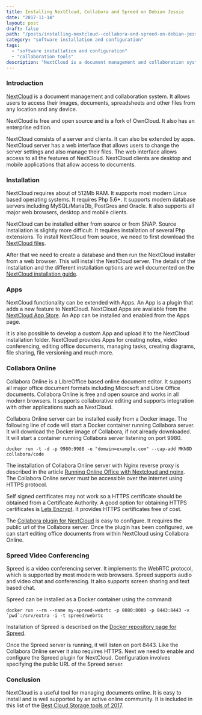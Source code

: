 ```yaml
---
title: Installing NextCloud, Collabora and Spreed on Debian Jessie
date: "2017-11-14"
layout: post
draft: false
path: "/posts/installing-nextcloud--collabora-and-spreed-on-debian-jessie"
category: "software installation and configuration"
tags:
  - "software installation and configuration"
  - "collaboration tools"
description: "NextCloud is a document management and collaboration system. It allows users to access their images, documents, spreadsheets and other files from any location and any device."
---
```


### Introduction

[NextCloud](https://en.wikipedia.org/wiki/Nextcloud) is a document management and collaboration system. It allows users to access their images, documents, spreadsheets and other files from any location and any device.

NextCloud is free and open source and is a fork of OwnCloud. It also has an enterprise edition.

NextCloud consists of a server and clients. It can also be extended by apps. NextCloud server has a web interface that allows users to change the server settings and also manage their files. The web interface allows access to all the features of NextCloud. NextCloud clients are desktop and mobile applications that allow access to documents.

### Installation
NextCloud requires about of 512Mb RAM. It supports most modern Linux based operating systems. It requires Php 5.6+. It supports modern database servers including MySQL/MariaDb, PostGres and Oracle. It also supports all major web browsers, desktop and mobile clients.

NextCloud can be installed either from source or from SNAP. Source installation is slightly more difficult. It requires installation of several Php extensions. To install NextCloud from source, we need to first download the [NextCloud files](https://nextcloud.com/install/).

After that we need to create a database and then run the NextCloud installer from a web browser. This will install the NextCloud server. The details of the installation and the different installation options are well documented on the [NextCloud installation guide](https://docs.nextcloud.com/server/12/admin_manual/installation/index.html).

### Apps
NextCloud functionality can be extended with Apps. An App is a plugin that adds a new feature to NextCloud. NextCloud Apps are available from the [NextCloud App Store](https://apps.nextcloud.com/). An App can be installed and enabled from the Apps page.

It is also possible to develop a custom App and upload it to the NextCloud installation folder. NextCloud provides Apps for creating notes, video conferencing, editing office documents, managing tasks, creating diagrams,  file sharing, file versioning and much more.

### Collabora Online
Collabora Online is a LibreOffice based online document editor. It supports all major office document formats including Microsoft and Libre Office documents. Collabora Online is free and open source and works in all modern browsers. It supports collaborative editing and supports integration with other applications such as NextCloud.

Collabora Online server can be installed easily from a Docker image. The following line of code will start a Docker container running Collabora server. It will download the Docker image of Collabora, if not already downloaded. It will start a container running Collabora server listening on port 9980.

```
docker run -t -d -p 9980:9980 -e "domain=example.com" --cap-add MKNOD collabora/code
```

The installation of Collabora Online server with Nginx reverse proxy is described in the article [Running Online Office with Nextcloud and nginx](https://icewind.nl/entry/collabora-online/). The Collabora Online server must be accessible over the internet using HTTPS protocol.

Self signed certificates may not work so a HTTPS certificate should be obtained from a Certificate Authority. A good option for obtaining HTTPS certificates is [Lets Encrypt](/posts/installing-lets-encrypt-ssl-certificates-on-debian-jessie-and-nginx). It provides HTTPS certificates free of cost.

The [Collabora plugin for NextCloud](https://nextcloud.com/collaboraonline/) is easy to configure. It requires the public url of the Collabora server. Once the plugin has been configured, we can start editing office documents from within NextCloud using Collabora Online.

### Spreed Video Conferencing
Spreed is a video conferencing server. It implements the WebRTC protocol, which is supported by most modern web browsers. Spreed supports audio and video chat and conferencing. It also supports screen sharing and text based chat.

Spreed can be installed as a Docker container using the command:

```
docker run --rm --name my-spreed-webrtc -p 8080:8080 -p 8443:8443 -v `pwd`:/srv/extra -i -t spreed/webrtc
```

Installation of Spreed is described on the [Docker repository page for Spreed](https://hub.docker.com/r/spreed/webrtc/).

Once the Spreed server is running, it will listen on port 8443. Like the Collabora Online server it also requires HTTPS. Next we need to enable and configure the Spreed plugin for NextCloud. Configuration involves specifying the public URL of the Spreed server.

### Conclusion
NextCloud is a useful tool for managing documents online. It is easy to install and is well supported by an active online community. It is included in this list of the [Best Cloud Storage tools of 2017](https://www.cloudwards.net/diy-cloud-storage-tools/).
